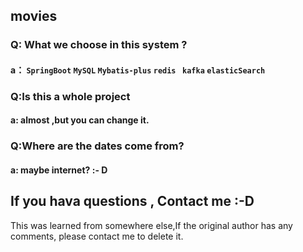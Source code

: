 ## movies

### Q: What we choose in this  system ?

#### a： `SpringBoot` `MySQL` `Mybatis-plus`	`redis` ` kafka` `elasticSearch`

### Q:Is this a whole project

#### a: almost ,but you can change it.

### Q:Where are the dates come from?

#### a: maybe internet? :- D



## If you hava questions , Contact me     :-D

This was learned from somewhere else,If the original author has any comments, please contact me to delete it.





